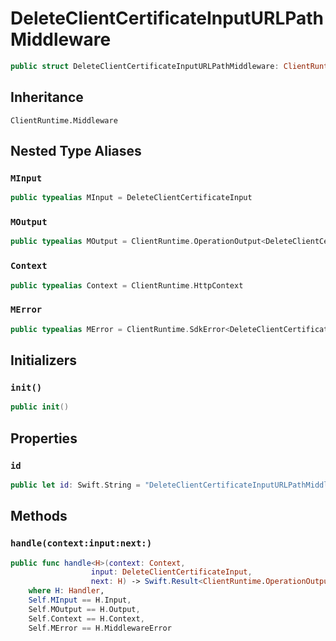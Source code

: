 # DeleteClientCertificateInputURLPathMiddleware

``` swift
public struct DeleteClientCertificateInputURLPathMiddleware: ClientRuntime.Middleware 
```

## Inheritance

`ClientRuntime.Middleware`

## Nested Type Aliases

### `MInput`

``` swift
public typealias MInput = DeleteClientCertificateInput
```

### `MOutput`

``` swift
public typealias MOutput = ClientRuntime.OperationOutput<DeleteClientCertificateOutputResponse>
```

### `Context`

``` swift
public typealias Context = ClientRuntime.HttpContext
```

### `MError`

``` swift
public typealias MError = ClientRuntime.SdkError<DeleteClientCertificateOutputError>
```

## Initializers

### `init()`

``` swift
public init() 
```

## Properties

### `id`

``` swift
public let id: Swift.String = "DeleteClientCertificateInputURLPathMiddleware"
```

## Methods

### `handle(context:input:next:)`

``` swift
public func handle<H>(context: Context,
                  input: DeleteClientCertificateInput,
                  next: H) -> Swift.Result<ClientRuntime.OperationOutput<DeleteClientCertificateOutputResponse>, MError>
    where H: Handler,
    Self.MInput == H.Input,
    Self.MOutput == H.Output,
    Self.Context == H.Context,
    Self.MError == H.MiddlewareError
```
